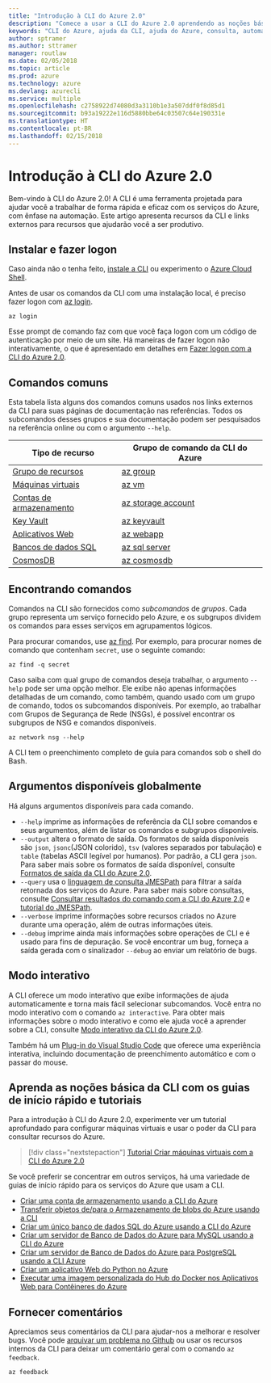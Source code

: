 ```yaml
---
title: "Introdução à CLI do Azure 2.0"
description: "Comece a usar a CLI do Azure 2.0 aprendendo as noções básicas de comando."
keywords: "CLI do Azure, ajuda da CLI, ajuda do Azure, consulta, automação,"
author: sptramer
ms.author: sttramer
manager: routlaw
ms.date: 02/05/2018
ms.topic: article
ms.prod: azure
ms.technology: azure
ms.devlang: azurecli
ms.service: multiple
ms.openlocfilehash: c2758922d74080d3a3110b1e3a507ddf0f8d85d1
ms.sourcegitcommit: b93a19222e116d5880bbe64c03507c64e190331e
ms.translationtype: HT
ms.contentlocale: pt-BR
ms.lasthandoff: 02/15/2018
---
```

# <a name="get-started-with-azure-cli-20"></a>Introdução à CLI do Azure 2.0

Bem-vindo à CLI do Azure 2.0! A CLI é uma ferramenta projetada para ajudar você a trabalhar de forma rápida e eficaz com os serviços do Azure, com ênfase na automação. Este artigo apresenta recursos da CLI e links externos para recursos que ajudarão você a ser produtivo.

## <a name="install-and-log-in"></a>Instalar e fazer logon

Caso ainda não o tenha feito, [instale a CLI](install-azure-cli.md) ou experimento o [Azure Cloud Shell](/azure/cloud-shell/overview).

Antes de usar os comandos da CLI com uma instalação local, é preciso fazer logon com [az login](/cli/azure/index#az_login).

```azurecli
az login
```

Esse prompt de comando faz com que você faça logon com um código de autenticação por meio de um site. Há maneiras de fazer logon não interativamente, o que é apresentado em detalhes em [Fazer logon com a CLI do Azure 2.0](authenticate-azure-cli.md).

## <a name="common-commands"></a>Comandos comuns

Esta tabela lista alguns dos comandos comuns usados nos links externos da CLI para suas páginas de documentação nas referências.
Todos os subcomandos desses grupos e sua documentação podem ser pesquisados na referência online ou com o argumento `--help`.

| Tipo de recurso | Grupo de comando da CLI do Azure |
|---------------|-------------------------|
| [Grupo de recursos](/azure/azure-resource-manager/resource-group-overview) | [az group](/cli/azure/group) |
| [Máquinas virtuais](/azure/virtual-machines) | [az vm](/cli/azure/vm) |
| [Contas de armazenamento](/azure/storage/common/storage-introduction) | [az storage account](/cli/azure/storage/account) |
| [Key Vault](/azure/key-vault/key-vault-whatis) | [az keyvault](/cli/azure/keyvault) |
| [Aplicativos Web](/azure/ap-service) | [az webapp](/cli/azure/webapp) |
| [Bancos de dados SQL](/azure/sql-database) | [az sql server](/cli/azure/sql/server) |
| [CosmosDB](/azure/cosmos-db) | [az cosmosdb](/cli/azure/cosmosdb) |

## <a name="finding-commands"></a>Encontrando comandos

Comandos na CLI são fornecidos como _subcomandos_ de _grupos_.
Cada grupo representa um serviço fornecido pelo Azure, e os subgrupos dividem os comandos para esses serviços em agrupamentos lógicos.

Para procurar comandos, use [az find](/cli/azure/index#az_find). Por exemplo, para procurar nomes de comando que contenham `secret`, use o seguinte comando:

```azurecli
az find -q secret
```

Caso saiba com qual grupo de comandos deseja trabalhar, o argumento `--help` pode ser uma opção melhor. Ele exibe não apenas informações detalhadas de um comando, como também, quando usado com um grupo de comando, todos os subcomandos disponíveis. Por exemplo, ao trabalhar com Grupos de Segurança de Rede (NSGs), é possível encontrar os subgrupos de NSG e comandos disponíveis.

```azurecli
az network nsg --help
```

A CLI tem o preenchimento completo de guia para comandos sob o shell do Bash.

## <a name="globally-available-arguments"></a>Argumentos disponíveis globalmente

Há alguns argumentos disponíveis para cada comando.

* `--help` imprime as informações de referência da CLI sobre comandos e seus argumentos, além de listar os comandos e subgrupos disponíveis.
* `--output` altera o formato de saída. Os formatos de saída disponíveis são `json`, `jsonc`(JSON colorido), `tsv` (valores separados por tabulação) e `table` (tabelas ASCII legível por humanos). Por padrão, a CLI gera `json`. Para saber mais sobre os formatos de saída disponível, consulte [Formatos de saída da CLI do Azure 2.0](format-output-azure-cli.md).
* `--query` usa o [linguagem de consulta JMESPath](http://jmespath.org/) para filtrar a saída retornada dos serviços do Azure. Para saber mais sobre consultas, consulte [Consultar resultados do comando com a CLI do Azure 2.0](query-azure-cli.md) e [tutorial do JMESPath](http://jmespath.org/tutorial.html).
* `--verbose` imprime informações sobre recursos criados no Azure durante uma operação, além de outras informações úteis.
* `--debug` imprime ainda mais informações sobre operações de CLI e é usado para fins de depuração. Se você encontrar um bug, forneça a saída gerada com o sinalizador `--debug` ao enviar um relatório de bugs.


## <a name="interactive-mode"></a>Modo interativo

A CLI oferece um modo interativo que exibe informações de ajuda automaticamente e torna mais fácil selecionar subcomandos. Você entra no modo interativo com o comando `az interactive`. Para obter mais informações sobre o modo interativo e como ele ajuda você a aprender sobre a CLI, consulte [Modo interativo da CLI do Azure 2.0](interactive-azure-cli.md).

Também há um [Plug-in do Visual Studio Code](https://marketplace.visualstudio.com/items?itemName=ms-vscode.azurecli) que oferece uma experiência interativa, incluindo documentação de preenchimento automático e com o passar do mouse.



## <a name="learn-cli-basics-with-quickstarts-and-tutorials"></a>Aprenda as noções básica da CLI com os guias de início rápido e tutoriais

Para a introdução à CLI do Azure 2.0, experimente ver um tutorial aprofundado para configurar máquinas virtuais e usar o poder da CLI para consultar recursos do Azure.

> [!div class="nextstepaction"]
> [Tutorial Criar máquinas virtuais com a CLI do Azure 2.0](azure-cli-vm-tutorial.yml)

Se você preferir se concentrar em outros serviços, há uma variedade de guias de início rápido para os serviços do Azure que usam a CLI.

* [Criar uma conta de armazenamento usando a CLI do Azure](/azure/storage/common/storage-quickstart-create-storage-account-cl)
* [Transferir objetos de/para o Armazenamento de blobs do Azure usando a CLI](/storage/blobs/storage-quickstart-blobs-cli)
* [Criar um único banco de dados SQL do Azure usando a CLI do Azure](/azure/sql-database/sql-database-get-started-cli)
* [Criar um servidor de Banco de Dados do Azure para MySQL usando a CLI do Azure](/azure/mysql/quickstart-create-mysql-server-database-using-azure-cli)
* [Criar um servidor de Banco de Dados do Azure para PostgreSQL usando a CLI Azure](/azure/postgresql/quickstart-create-server-database-azure-cli)
* [Criar um aplicativo Web do Python no Azure](/azure/app-service/app-service-web-get-started-python)
* [Executar uma imagem personalizada do Hub do Docker nos Aplicativos Web para Contêineres do Azure](/azure/app-service/containers/quickstart-custom-docker-image)

## <a name="give-feedback"></a>Fornecer comentários

Apreciamos seus comentários da CLI para ajudar-nos a melhorar e resolver bugs. Você pode [arquivar um problema no Github](https://github.com/azure/azure-cli/issues) ou usar os recursos internos da CLI para deixar um comentário geral com o comando `az feedback`.

```azurecli
az feedback
```

